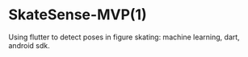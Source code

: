 # SkateSense-MVP(1)
Using flutter to detect poses in figure skating: machine learning, dart, android sdk.

